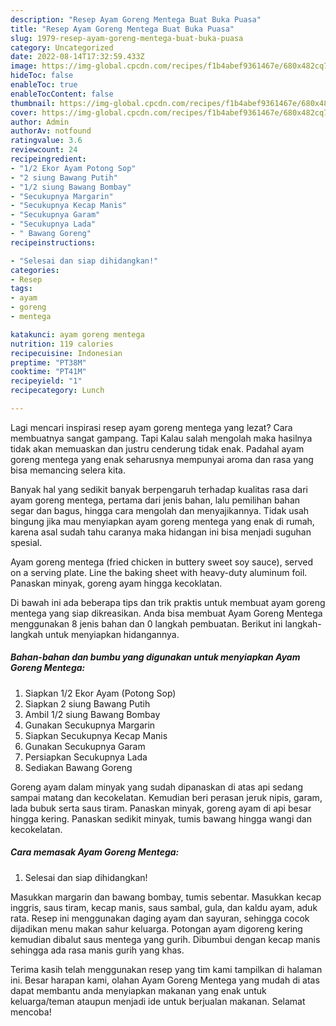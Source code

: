 ```yaml
---
description: "Resep Ayam Goreng Mentega Buat Buka Puasa"
title: "Resep Ayam Goreng Mentega Buat Buka Puasa"
slug: 1979-resep-ayam-goreng-mentega-buat-buka-puasa
category: Uncategorized
date: 2022-08-14T17:32:59.433Z
image: https://img-global.cpcdn.com/recipes/f1b4abef9361467e/680x482cq70/ayam-goreng-mentega-foto-resep-utama.jpg
hideToc: false
enableToc: true
enableTocContent: false
thumbnail: https://img-global.cpcdn.com/recipes/f1b4abef9361467e/680x482cq70/ayam-goreng-mentega-foto-resep-utama.jpg
cover: https://img-global.cpcdn.com/recipes/f1b4abef9361467e/680x482cq70/ayam-goreng-mentega-foto-resep-utama.jpg
author: Admin
authorAv: notfound
ratingvalue: 3.6
reviewcount: 24
recipeingredient:
- "1/2 Ekor Ayam Potong Sop"
- "2 siung Bawang Putih"
- "1/2 siung Bawang Bombay"
- "Secukupnya Margarin"
- "Secukupnya Kecap Manis"
- "Secukupnya Garam"
- "Secukupnya Lada"
- " Bawang Goreng"
recipeinstructions:

- "Selesai dan siap dihidangkan!"
categories:
- Resep
tags:
- ayam
- goreng
- mentega

katakunci: ayam goreng mentega 
nutrition: 119 calories
recipecuisine: Indonesian
preptime: "PT38M"
cooktime: "PT41M"
recipeyield: "1"
recipecategory: Lunch

---
```



Lagi mencari inspirasi resep ayam goreng mentega yang lezat? Cara membuatnya sangat gampang. Tapi Kalau salah mengolah maka hasilnya tidak akan memuaskan dan justru cenderung tidak enak. Padahal ayam goreng mentega yang enak seharusnya mempunyai aroma dan rasa yang bisa memancing selera kita.


Banyak hal yang sedikit banyak berpengaruh terhadap kualitas rasa dari ayam goreng mentega, pertama dari jenis bahan, lalu pemilihan bahan segar dan bagus, hingga cara mengolah dan menyajikannya. Tidak usah bingung jika mau menyiapkan ayam goreng mentega yang enak di rumah, karena asal sudah tahu caranya maka hidangan ini bisa menjadi suguhan spesial.

Ayam goreng mentega (fried chicken in buttery sweet soy sauce), served on a serving plate. Line the baking sheet with heavy-duty aluminum foil. Panaskan minyak, goreng ayam hingga kecoklatan.


Di bawah ini ada beberapa tips dan trik praktis untuk membuat ayam goreng mentega yang siap dikreasikan. Anda bisa membuat Ayam Goreng Mentega menggunakan 8 jenis bahan dan 0 langkah pembuatan. Berikut ini langkah-langkah untuk menyiapkan hidangannya.

<!--inarticleads1-->

##### Bahan-bahan dan bumbu yang digunakan untuk menyiapkan Ayam Goreng Mentega:

1. Siapkan 1/2 Ekor Ayam (Potong Sop)
1. Siapkan 2 siung Bawang Putih
1. Ambil 1/2 siung Bawang Bombay
1. Gunakan Secukupnya Margarin
1. Siapkan Secukupnya Kecap Manis
1. Gunakan Secukupnya Garam
1. Persiapkan Secukupnya Lada
1. Sediakan  Bawang Goreng


Goreng ayam dalam minyak yang sudah dipanaskan di atas api sedang sampai matang dan kecokelatan. Kemudian beri perasan jeruk nipis, garam, lada bubuk serta saus tiram. Panaskan minyak, goreng ayam di api besar hingga kering. Panaskan sedikit minyak, tumis bawang hingga wangi dan kecokelatan. 

<!--inarticleads2-->

##### Cara memasak Ayam Goreng Mentega:


1. Selesai dan siap dihidangkan!

Masukkan margarin dan bawang bombay, tumis sebentar. Masukkan kecap inggris, saus tiram, kecap manis, saus sambal, gula, dan kaldu ayam, aduk rata. Resep ini menggunakan daging ayam dan sayuran, sehingga cocok dijadikan menu makan sahur keluarga. Potongan ayam digoreng kering kemudian dibalut saus mentega yang gurih. Dibumbui dengan kecap manis sehingga ada rasa manis gurih yang khas. 

Terima kasih telah menggunakan resep yang tim kami tampilkan di halaman ini. Besar harapan kami, olahan Ayam Goreng Mentega yang mudah di atas dapat membantu anda menyiapkan makanan yang enak untuk keluarga/teman ataupun menjadi ide untuk berjualan makanan. Selamat mencoba!
